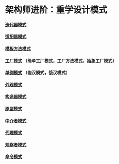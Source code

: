 # 架构师进阶：重学设计模式

#### [迭代器模式](https://github.com/chaoaiqi/design-pattern/tree/master/src/main/java/com/qdu/lc/iterator)
#### [适配器模式](https://github.com/chaoaiqi/design-pattern/tree/master/src/main/java/com/qdu/lc/adapter)
#### [模板方法模式](https://github.com/chaoaiqi/design-pattern/tree/master/src/main/java/com/qdu/lc/template)
#### [工厂模式](https://github.com/chaoaiqi/design-pattern/tree/master/src/main/java/com/qdu/lc/factory) （简单工厂模式，工厂方法模式，抽象工厂模式）
#### [单例模式](https://github.com/chaoaiqi/design-pattern/tree/master/src/main/java/com/qdu/lc/singleton) （饱汉模式，饿汉模式）
#### [外观模式](https://github.com/chaoaiqi/design-pattern/tree/master/src/main/java/com/qdu/lc/facade)
#### [构造器模式](https://github.com/chaoaiqi/design-pattern/tree/master/src/main/java/com/qdu/lc/builder)
#### [原型模式](https://github.com/chaoaiqi/design-pattern/tree/master/src/main/java/com/qdu/lc/prototype)
#### [中介者模式](https://github.com/chaoaiqi/design-pattern/tree/master/src/main/java/com/qdu/lc/mediator)
#### [代理模式](https://github.com/chaoaiqi/design-pattern/tree/master/src/main/java/com/qdu/lc/proxy/ProxyPattern.java)
#### [观察者模式](https://github.com/chaoaiqi/design-pattern/tree/master/src/main/java/com/qdu/lc/observer/ObserverPattern.java)
#### [命令模式](https://github.com/chaoaiqi/design-pattern/tree/master/src/main/java/com/qdu/lc/command/CommandPattern.java)

